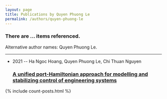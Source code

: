 ```yaml
---
layout: page
title: Publications by Quyen Phuong Le
permalink: /authors/quyen-phuong-le
---
```


<h3 id="number-posts">There are ... items referenced.</h3>
<p id='info-authors'>Alternative author names: Quyen Phuong Le.</p>
<hr />
<ul class="post-list">
<li><span class='post-meta'>2021 -- Ha Ngoc Hoang, Quyen Phuong Le, Chi Thuan Nguyen</span><h3><a class='post-link' href="{{ site.baseurl }}/a-unified-port-hamiltonian-approach-for-modelling-and-stabilizing-control-of-engineering-systems">A unified port-Hamiltonian approach for modelling and stabilizing control of engineering systems</a></h3></li>

</ul>
{% include count-posts.html %}
